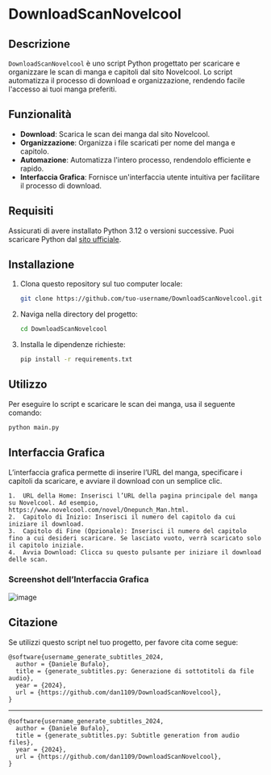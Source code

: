 # DownloadScanNovelcool

## Descrizione

`DownloadScanNovelcool` è uno script Python progettato per scaricare e organizzare le scan di manga e capitoli dal sito Novelcool. Lo script automatizza il processo di download e organizzazione, rendendo facile l'accesso ai tuoi manga preferiti.

## Funzionalità

- **Download**: Scarica le scan dei manga dal sito Novelcool.
- **Organizzazione**: Organizza i file scaricati per nome del manga e capitolo.
- **Automazione**: Automatizza l'intero processo, rendendolo efficiente e rapido.
- **Interfaccia Grafica**: Fornisce un'interfaccia utente intuitiva per facilitare il processo di download.

## Requisiti

Assicurati di avere installato Python 3.12 o versioni successive. Puoi scaricare Python dal [sito ufficiale](https://www.python.org/downloads/).

## Installazione

1. Clona questo repository sul tuo computer locale:
    ```bash
    git clone https://github.com/tuo-username/DownloadScanNovelcool.git
    ```

2. Naviga nella directory del progetto:
    ```bash
    cd DownloadScanNovelcool
    ```

3. Installa le dipendenze richieste:
    ```bash
    pip install -r requirements.txt
    ```

## Utilizzo

Per eseguire lo script e scaricare le scan dei manga, usa il seguente comando:
```bash
python main.py
```
## Interfaccia Grafica

L’interfaccia grafica permette di inserire l’URL del manga, specificare i capitoli da scaricare, e avviare il download con un semplice clic.

	1.	URL della Home: Inserisci l’URL della pagina principale del manga su Novelcool. Ad esempio, https://www.novelcool.com/novel/Onepunch_Man.html.
	2.	Capitolo di Inizio: Inserisci il numero del capitolo da cui iniziare il download.
	3.	Capitolo di Fine (Opzionale): Inserisci il numero del capitolo fino a cui desideri scaricare. Se lasciato vuoto, verrà scaricato solo il capitolo iniziale.
	4.	Avvia Download: Clicca su questo pulsante per iniziare il download delle scan.

### Screenshot dell’Interfaccia Grafica

![image](https://github.com/dan1109/DownloadScanNovelcool/assets/37538888/5fa7ce2f-fdf4-4864-9aba-a382868fa39f)

## Citazione
Se utilizzi questo script nel tuo progetto, per favore cita come segue:

```
@software{username_generate_subtitles_2024,
  author = {Daniele Bufalo},
  title = {generate_subtitles.py: Generazione di sottotitoli da file audio},
  year = {2024},
  url = {https://github.com/dan1109/DownloadScanNovelcool},
}
```

---

```
@software{username_generate_subtitles_2024,
  author = {Daniele Bufalo},
  title = {generate_subtitles.py: Subtitle generation from audio files},
  year = {2024},
  url = {https://github.com/dan1109/DownloadScanNovelcool},
}
```

